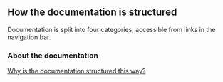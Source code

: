 ```{include} ../README.md
```

## How the documentation is structured

Documentation is split into four categories, accessible from links in the
navigation bar.

### About the documentation

[Why is the documentation structured this way?](https://documentation.divio.com)
